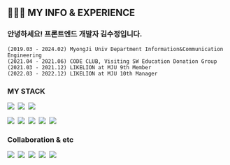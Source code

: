 ## 👩🏻‍💻 MY INFO & EXPERIENCE
### 안녕하세요! 프론트엔드 개발자 김수정입니다.
```
(2019.03 - 2024.02) MyongJi Univ Department Information&Communication Engineering
(2021.04 - 2021.06) CODE CLUB, Visiting SW Education Donation Group
(2021.03 - 2021.12) LIKELION at MJU 9th Member
(2022.03 - 2022.12) LIKELION at MJU 10th Manager
```


### MY STACK

<img src="https://img.shields.io/badge/JavaScript-F7DF1E?style=flat&logo=JavaScript&logoColor=white">&nbsp;
<img src="https://img.shields.io/badge/TypeScript-3178C6?style=flat&logo=TypeScript&logoColor=white">&nbsp;
<img src="https://img.shields.io/badge/Python-3776AB?style=flat&logo=Python&logoColor=white">&nbsp;

<img src="https://img.shields.io/badge/React-61DAFB?style=flat&logo=React&logoColor=white">&nbsp;
<img src="https://img.shields.io/badge/Next.js-000000.svg?&style=flat&logo=Next.Js&logoColor=white">&nbsp;
<img src="https://img.shields.io/badge/Node.js-339933?style=flat&logo=Node.Js&logoColor=white">&nbsp;
<img src="https://img.shields.io/badge/express.js-000000?style=flat&logo=express&logoColor=white">&nbsp;
<img src="https://img.shields.io/badge/MySQL-4479A1?&style=flat&logo=MySQL&logoColor=white" />&nbsp;

### Collaboration & etc
<img src="https://img.shields.io/badge/Git-F05032?style=flat&logo=Git&logoColor=white">&nbsp;
<img src="https://img.shields.io/badge/GitHub-181717?style=flat&logo=GitHub&logoColor=white">&nbsp;
<img src="https://img.shields.io/badge/Jira-0052CC?style=flat&logo=Jira&logoColor=white">&nbsp;
<img src="https://img.shields.io/badge/Slack-4a154b.svg?&style=flat&logo=Slack&logoColor=white">&nbsp;
<img src="https://img.shields.io/badge/figma-%23F24E1E.svg?style=flat&logo=figma&logoColor=white">&nbsp;

<!--
**JJongsKim/JJongsKim** is a ✨ _special_ ✨ repository because its `README.md` (this file) appears on your GitHub profile.

Here are some ideas to get you started:

- 🔭 I’m currently working on ...
- 🌱 I’m currently learning ...
- 👯 I’m looking to collaborate on ...
- 🤔 I’m looking for help with ...
- 💬 Ask me about ...
- 📫 How to reach me: ...
- 😄 Pronouns: ...
- ⚡ Fun fact: ...
-->

